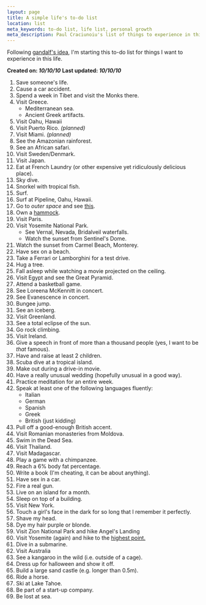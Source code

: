 ```yaml
---
layout: page
title: A simple life's to-do list
location: list
meta_keywords: to-do list, life list, personal growth
meta_description: Paul Craciunoiu's list of things to experience in this life.
---
```


Following [gandalf's idea](http://diary.braniecki.net/2009/02/13/150-things-to-do-before-you-turn-30/), I'm starting this to-do list for things I want to experience in this life.

__Created on: _10/10/10___
__Last updated: _10/10/10___

1. Save someone's life.
1. <span class="done">Cause a car accident.</span>
1. Spend a week in Tibet and visit the Monks there.
1. Visit Greece.
	* Mediterranean sea.
	* Ancient Greek artifacts.
1. <span class="done">Visit Oahu, Hawaii</span>
1. Visit Puerto Rico. _(planned)_
1. Visit Miami. _(planned)_
1. See the Amazonian rainforest.
1. See an African safari.
1. Visit Sweden/Denmark.
1. Visit Japan.
1. Eat at French Laundry (or other expensive yet ridiculously delicious place).
1. <span class="done">Sky dive.</span>
1. <span class="done">Snorkel with tropical fish.</span>
1. <span class="done">Surf.</span>
1. Surf at Pipeline, Oahu, Hawaii.
1. Go to _outer space_ and see [this](http://www.astronomic.ro/wp-content/uploads/2010/06/eso1027a.jpg).
1. Own a [hammock](http://en.wikipedia.org/wiki/Hammock).
1. <span class="done">Visit Paris.</span>
1. <span class="done">Visit Yosemite National Park.</span>
	* See Vernal, Nevada, Bridalveil waterfalls.
	* Watch the sunset from Sentinel's Dome.
1. <span class="done">Watch the sunset from Carmel Beach, Monterey.</span>
1. Have sex on a beach.
1. Take a Ferrari or Lamborghini for a test drive.
1. <span class="done">Hug a tree.</span>
1. Fall asleep while watching a movie projected on the ceiling.
1. Visit Egypt and see the Great Pyramid.
1. Attend a basketball game.
1. See Loreena McKennitt in concert.
1. <span class="done">See Evanescence in concert.</span>
1. Bungee jump.
1. See an iceberg.
1. Visit Greenland.
1. <span class="done">See a total eclipse of the sun.</span>
1. Go rock climbing.
1. Visit Ireland.
1. Give a speech in front of more than a thousand people (yes, I want to be _that_ famous).
1. Have and raise at least 2 children.
1. Scuba dive at a tropical island.
1. Make out during a drive-in movie.
1. Have a really unusual wedding (hopefully unusual in a good way).
1. Practice meditation for an entire week.
1. Speak at least one of the following languages fluently:
	* Italian
	* German
	* Spanish
	* Greek
	* British (just kidding)
1. Pull off a good-enough British accent.
1. Visit Romanian monasteries from Moldova.
1. Swim in the Dead Sea.
1. Visit Thailand.
1. Visit Madagascar.
1. Play a game with a chimpanzee.
1. Reach a 6% body fat percentage.
1. Write a book (I'm cheating, it can be about anything).
1. <span class="done">Have sex in a car.</span>
1. Fire a real gun.
1. Live on an island for a month.
1. Sleep on top of a building.
1. Visit New York.
1. <span class="done">Touch a girl's face in the dark for so long that I remember it perfectly.</span>
1. Shave my head.
1. Dye my hair purple or blonde.
1. Visit Zion National Park and hike Angel's Landing
1. Visit Yosemite (again) and hike to the [highest point.](http://en.wikipedia.org/wiki/Mount_Lyell_%28California%29)
1. Dive in a submarine.
1. Visit Australia
1. See a kangaroo in the wild (i.e. outside of a cage).
1. Dress up for halloween and show it off.
1. Build a large sand castle (e.g. longer than 0.5m).
1. Ride a horse.
1. Ski at Lake Tahoe.
1. Be part of a start-up company.
1. Be lost at sea.
